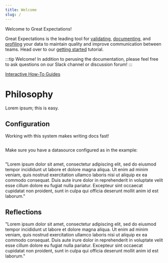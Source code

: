```yaml
---
title: Welcome
slug: /
---
```


Welcome to Great Expectations!

Great Expectations is the leading tool for [validating](./reference/core-concepts#expectations), [documenting](./reference/core-concepts#data-docs), and [profiling](./reference/core-concepts#profiling) your data to maintain quality and improve communication between teams. Head over to our [getting started](./tutorials/getting-started/intro) tutorial.

:::tip
Welcome! In addition to perusing the documentation, please feel free to ask questions on our Slack channel or discussion forum!
:::

[Interactive How-To Guides](/demo)
# Philosophy

Lorem ipsum; this is easy.

## Configuration

Working with this system makes writing docs fast!

```python file=../integration/code/golden_path.py#L5-L17
```

Make sure you have a datasource configured as in the example:

```yml file=../integration/fixtures/configured_asset_taxi_monthly/great_expectations/great_expectations.yml#L16-L36
```

"Lorem ipsum dolor sit amet, consectetur adipiscing elit, sed do eiusmod tempor incididunt ut labore et dolore magna aliqua. Ut enim ad minim veniam, quis nostrud exercitation ullamco laboris nisi ut aliquip ex ea commodo consequat. Duis aute irure dolor in reprehenderit in voluptate velit esse cillum dolore eu fugiat nulla pariatur. Excepteur sint occaecat cupidatat non proident, sunt in culpa qui officia deserunt mollit anim id est laborum."

## Reflections

"Lorem ipsum dolor sit amet, consectetur adipiscing elit, sed do eiusmod tempor incididunt ut labore et dolore magna aliqua. Ut enim ad minim veniam, quis nostrud exercitation ullamco laboris nisi ut aliquip ex ea commodo consequat. Duis aute irure dolor in reprehenderit in voluptate velit esse cillum dolore eu fugiat nulla pariatur. Excepteur sint occaecat cupidatat non proident, sunt in culpa qui officia deserunt mollit anim id est laborum."

